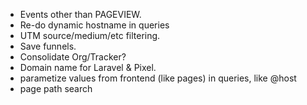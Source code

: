 * Events other than PAGEVIEW.
* Re-do dynamic hostname in queries
* UTM source/medium/etc filtering.
* Save funnels.
* Consolidate Org/Tracker?
* Domain name for Laravel & Pixel.
* parametize values from frontend (like pages) in queries, like @host
* page path search
